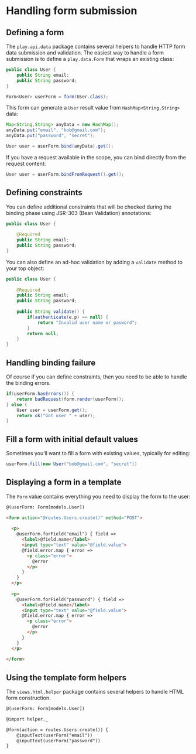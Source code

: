 # Handling form submission

## Defining a form

The `play.api.data` package contains several helpers to handle HTTP form data submission and validation. The easiest way to handle a form submission is to define a `play.data.Form` that wraps an existing class:

```java
public class User {
    public String email;
    public String password;
}
```

```java
Form<User> userForm = form(User.class);
```

This form can generate a `User` result value from `HashMap<String,String>` data:

```java
Map<String,String> anyData = new HashMap();
anyData.put("email", "bob@gmail.com");
anyData.put("password", "secret");

User user = userForm.bind(anyData).get();
```

If you have a request available in the scope, you can bind directly from the request content:

```java
User user = userForm.bindFromRequest().get();
```

## Defining constraints

You can define additional constraints that will be checked during the binding phase using JSR-303 (Bean Validation) annotations:

```java
public class User {
    
    @Required
    public String email;
    public String password;
}
```

You can also define an ad-hoc validation by adding a `validate` method to your top object:

```java
public class User {
    
    @Required
    public String email;
    public String password;
    
    public String validate() {
        if(authenticate(e,p) == null) {
            return "Invalid user name or pasword";
        }
        return null;
    }
}
```

## Handling binding failure

Of course if you can define constraints, then you need to be able to handle the binding errors.

```java
if(userForm.hasErrors()) {
    return badRequest(form.render(userForm));
} else {
    User user = userForm.get();
    return ok("Got user " + user);
}
```

## Fill a form with initial default values

Sometimes you’ll want to fill a form with existing values, typically for editing:

```java
userForm.fill(new User("bob@gmail.com", "secret"))
```

## Displaying a form in a template

The `Form` value contains everything you need to display the form to the user:

```html
@(userForm: Form[models.User])

<form action="@routes.Users.create()" method="POST">
    
  <p>
    @userForm.forField("email") { field =>
      <label>@field.name</label>
      <input type="text" value="@field.value">
      @field.error.map { error =>
        <p class="error">
          @error
        </p>
      } 
    }    
  </p>
  
  <p>
    @userForm.forField("password") { field =>
      <label>@field.name</label>
      <input type="text" value="@field.value">
      @field.error.map { error =>
        <p class="error">
          @error
        </p>
      } 
    }    
  </p>
    
</form>
```

## Using the template form helpers

The `views.html.helper` package contains several helpers to handle HTML form construction.

```html
@(userForm: Form[models.User])

@import helper._

@form(action = routes.Users.create()) {
    @inputText(userForm("email"))
    @inputText(userForm("password"))
}
```




